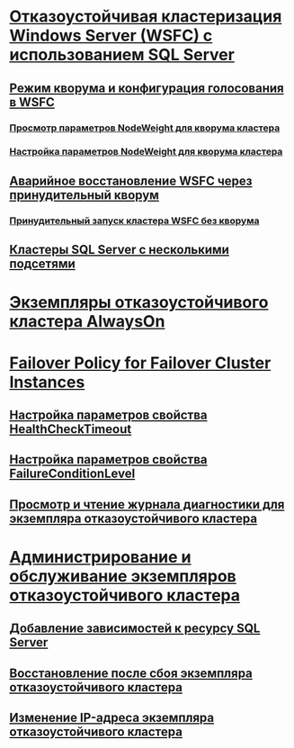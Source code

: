 # [Отказоустойчивая кластеризация Windows Server (WSFC) с использованием SQL Server](windows/windows-server-failover-clustering-wsfc-with-sql-server.md)
## [Режим кворума и конфигурация голосования в WSFC](windows/wsfc-quorum-modes-and-voting-configuration-sql-server.md)
### [Просмотр параметров NodeWeight для кворума кластера](windows/view-cluster-quorum-nodeweight-settings.md)
### [Настройка параметров NodeWeight для кворума кластера](windows/configure-cluster-quorum-nodeweight-settings.md)
## [Аварийное восстановление WSFC через принудительный кворум](windows/wsfc-disaster-recovery-through-forced-quorum-sql-server.md)
### [Принудительный запуск кластера WSFC без кворума](windows/force-a-wsfc-cluster-to-start-without-a-quorum.md)
## [Кластеры SQL Server с несколькими подсетями](windows/sql-server-multi-subnet-clustering-sql-server.md)
# [Экземпляры отказоустойчивого кластера AlwaysOn](windows/always-on-failover-cluster-instances-sql-server.md)
# [Failover Policy for Failover Cluster Instances](windows/failover-policy-for-failover-cluster-instances.md)
## [Настройка параметров свойства HealthCheckTimeout](windows/configure-healthchecktimeout-property-settings.md)
## [Настройка параметров свойства FailureConditionLevel](windows/configure-failureconditionlevel-property-settings.md)
## [Просмотр и чтение журнала диагностики для экземпляра отказоустойчивого кластера](windows/view-and-read-failover-cluster-instance-diagnostics-log.md)
# [Администрирование и обслуживание экземпляров отказоустойчивого кластера](windows/failover-cluster-instance-administration-and-maintenance.md)
## [Добавление зависимостей к ресурсу SQL Server](windows/add-dependencies-to-a-sql-server-resource.md)
## [Восстановление после сбоя экземпляра отказоустойчивого кластера](windows/recover-from-failover-cluster-instance-failure.md)
## [Изменение IP-адреса экземпляра отказоустойчивого кластера](windows/change-the-ip-address-of-a-failover-cluster-instance.md)
